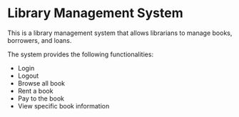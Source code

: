 # Library Management System

This is a library management system that allows librarians to manage books, borrowers, and loans. 


The system provides the following functionalities:

- Login
- Logout
- Browse all book
- Rent a book
- Pay to the book
- View specific book information 
